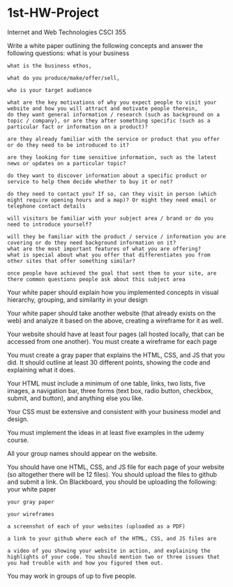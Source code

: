 # 1st-HW-Project
Internet and Web Technologies CSCI 355 


Write a white paper outlining the following concepts and answer the following questions:
    what is your business

    what is the business ethos,

    what do you produce/make/offer/sell,

    who is your target audience

    what are the key motivations of why you expect people to visit your website and how you will attract and motivate people therein,
    do they want general information / research (such as background on a topic / company), or are they after something specific (such as a particular fact or information on a product)?

    are they already familiar with the service or product that you offer or do they need to be introduced to it?

    are they looking for time sensitive information, such as the latest news or updates on a particular topic?

    do they want to discover information about a specific product or service to help them decide whether to buy it or not?

    do they need to contact you? If so, can they visit in person (which might require opening hours and a map)? Or might they need email or telephone contact details 

    will visitors be familiar with your subject area / brand or do you need to introduce yourself?

    will they be familiar with the product / service / information you are covering or do they need background information on it? 
    what are the most important features of what you are offering?
    what is special about what you offer that differentiates you from other sites that offer something similar?

    once people have achieved the goal that sent them to your site, are there common questions people ask about this subject area

Your white paper should explain how you implemented concepts in visual hierarchy, grouping, and similarity in your design

Your white paper should take another website (that already exists on the web) and analyze it based on the above, creating a wireframe for it as well.

Your website should have at least four pages (all hosted locally, that can be accessed from one another).  You must create a wireframe for each page

You must create a gray paper that explains the HTML, CSS, and JS that you did. It should outline at least 30 different points, showing the code and explaining what it does.

Your HTML must include a minimum of one table, links, two lists, five images, a navigation bar, three forms (text box, radio button, checkbox, submit, and button), and anything else you like.

Your CSS must be extensive and consistent with your business model and design.

You must implement the ideas in at least five examples in the udemy course.

All your group names should appear on the website.

You should have one HTML, CSS, and JS file for each page of your website (so altogether there will be 12 files).  You should upload the files to github and submit a link.  On Blackboard, you should be uploading the following:
    your white paper

    your gray paper

    your wireframes

    a screenshot of each of your websites (uploaded as a PDF)

    a link to your github where each of the HTML, CSS, and JS files are

    a video of you showing your website in action, and explaining the highlights of your code. You should mention two or three issues that you had trouble with and how you figured them out.
    
You may work in groups of up to five people. 